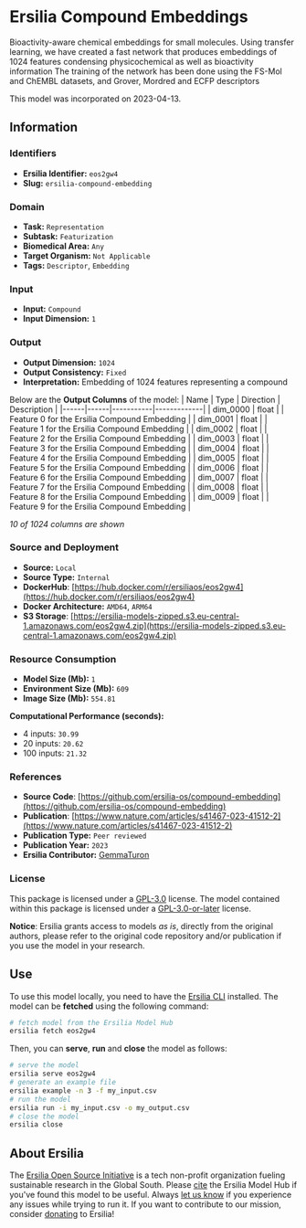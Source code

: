 # Ersilia Compound Embeddings

Bioactivity-aware chemical embeddings for small molecules. Using transfer learning, we have created a fast network that produces embeddings of 1024 features condensing physicochemical as well as bioactivity information The training of the network has been done using the FS-Mol and ChEMBL datasets, and Grover, Mordred and ECFP descriptors

This model was incorporated on 2023-04-13.

## Information
### Identifiers
- **Ersilia Identifier:** `eos2gw4`
- **Slug:** `ersilia-compound-embedding`

### Domain
- **Task:** `Representation`
- **Subtask:** `Featurization`
- **Biomedical Area:** `Any`
- **Target Organism:** `Not Applicable`
- **Tags:** `Descriptor`, `Embedding`

### Input
- **Input:** `Compound`
- **Input Dimension:** `1`

### Output
- **Output Dimension:** `1024`
- **Output Consistency:** `Fixed`
- **Interpretation:** Embedding of 1024 features representing a compound

Below are the **Output Columns** of the model:
| Name | Type | Direction | Description |
|------|------|-----------|-------------|
| dim_0000 | float |  | Feature 0 for the Ersilia Compound Embedding |
| dim_0001 | float |  | Feature 1 for the Ersilia Compound Embedding |
| dim_0002 | float |  | Feature 2 for the Ersilia Compound Embedding |
| dim_0003 | float |  | Feature 3 for the Ersilia Compound Embedding |
| dim_0004 | float |  | Feature 4 for the Ersilia Compound Embedding |
| dim_0005 | float |  | Feature 5 for the Ersilia Compound Embedding |
| dim_0006 | float |  | Feature 6 for the Ersilia Compound Embedding |
| dim_0007 | float |  | Feature 7 for the Ersilia Compound Embedding |
| dim_0008 | float |  | Feature 8 for the Ersilia Compound Embedding |
| dim_0009 | float |  | Feature 9 for the Ersilia Compound Embedding |

_10 of 1024 columns are shown_
### Source and Deployment
- **Source:** `Local`
- **Source Type:** `Internal`
- **DockerHub**: [https://hub.docker.com/r/ersiliaos/eos2gw4](https://hub.docker.com/r/ersiliaos/eos2gw4)
- **Docker Architecture:** `AMD64`, `ARM64`
- **S3 Storage**: [https://ersilia-models-zipped.s3.eu-central-1.amazonaws.com/eos2gw4.zip](https://ersilia-models-zipped.s3.eu-central-1.amazonaws.com/eos2gw4.zip)

### Resource Consumption
- **Model Size (Mb):** `1`
- **Environment Size (Mb):** `609`
- **Image Size (Mb):** `554.81`

**Computational Performance (seconds):**
- 4 inputs: `30.99`
- 20 inputs: `20.62`
- 100 inputs: `21.32`

### References
- **Source Code**: [https://github.com/ersilia-os/compound-embedding](https://github.com/ersilia-os/compound-embedding)
- **Publication**: [https://www.nature.com/articles/s41467-023-41512-2](https://www.nature.com/articles/s41467-023-41512-2)
- **Publication Type:** `Peer reviewed`
- **Publication Year:** `2023`
- **Ersilia Contributor:** [GemmaTuron](https://github.com/GemmaTuron)

### License
This package is licensed under a [GPL-3.0](https://github.com/ersilia-os/ersilia/blob/master/LICENSE) license. The model contained within this package is licensed under a [GPL-3.0-or-later](LICENSE) license.

**Notice**: Ersilia grants access to models _as is_, directly from the original authors, please refer to the original code repository and/or publication if you use the model in your research.


## Use
To use this model locally, you need to have the [Ersilia CLI](https://github.com/ersilia-os/ersilia) installed.
The model can be **fetched** using the following command:
```bash
# fetch model from the Ersilia Model Hub
ersilia fetch eos2gw4
```
Then, you can **serve**, **run** and **close** the model as follows:
```bash
# serve the model
ersilia serve eos2gw4
# generate an example file
ersilia example -n 3 -f my_input.csv
# run the model
ersilia run -i my_input.csv -o my_output.csv
# close the model
ersilia close
```

## About Ersilia
The [Ersilia Open Source Initiative](https://ersilia.io) is a tech non-profit organization fueling sustainable research in the Global South.
Please [cite](https://github.com/ersilia-os/ersilia/blob/master/CITATION.cff) the Ersilia Model Hub if you've found this model to be useful. Always [let us know](https://github.com/ersilia-os/ersilia/issues) if you experience any issues while trying to run it.
If you want to contribute to our mission, consider [donating](https://www.ersilia.io/donate) to Ersilia!
